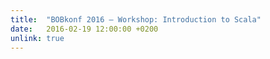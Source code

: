 ```yaml
---
title:  "BOBkonf 2016 – Workshop: Introduction to Scala"
date:   2016-02-19 12:00:00 +0200
unlink: true
---
```

